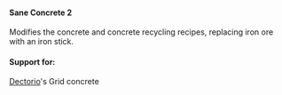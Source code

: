 #### Sane Concrete 2
Modifies the concrete and concrete recycling recipes, replacing iron ore with an iron stick.  

#### Support for:  
[Dectorio](https://mods.factorio.com/mod/Dectorio)'s Grid concrete
